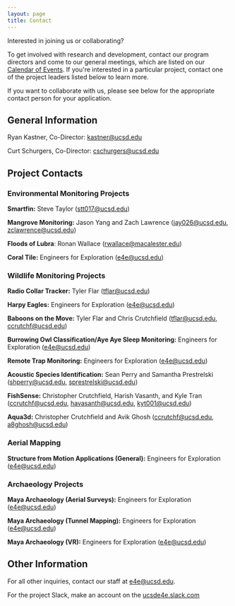 ```yaml
---
layout: page
title: Contact
---
```

Interested in joining us or collaborating?

To get involved with research and development, contact our program directors and come to our general meetings, which are listed on our [Calendar of Events]({{site.url}}/calendar). If you're interested in a particular project, contact one of the project leaders listed below to learn more.

If you want to collaborate with us, please see below for the appropriate contact person for your application.

## General Information
Ryan Kastner, Co-Director: [kastner@ucsd.edu](mailto:kastner@ucsd.edu)  

Curt Schurgers, Co-Director: [cschurgers@ucsd.edu](mailto:cschurgers@ucsd.edu)

## Project Contacts
### Environmental Monitoring Projects
**Smartfin:** Steve Taylor ([stt017@ucsd.edu](mailto:stt017@ucsd.edu))

**Mangrove Monitoring:** Jason Yang and Zach Lawrence ([jay026@ucsd.edu](mailto:jay026@ucsd.edu), [zclawrence@ucsd.edu](mailto:zclawrence@ucsd.edu))

**Floods of Lubra**: Ronan Wallace ([rwallace@macalester.edu](mailto:rwallace@macalester.edu))

**Coral Tile:** Engineers for Exploration ([e4e@ucsd.edu](mailto:e4e@ucsd.edu))

### Wildlife Monitoring Projects

**Radio Collar Tracker:** Tyler Flar ([tflar@ucsd.edu](mailto:tflar@ucsd.edu))

**Harpy Eagles:** Engineers for Exploration ([e4e@ucsd.edu](mailto:e4e@ucsd.edu))

**Baboons on the Move:** Tyler Flar and Chris Crutchfield ([tflar@ucsd.edu](mailto:tflar@ucsd.edu), [ccrutchf@ucsd.edu](mailto:ccrutchf@ucsd.edu))

**Burrowing Owl Classification/Aye Aye Sleep Monitoring:** Engineers for Exploration ([e4e@ucsd.edu](mailto:e4e@ucsd.edu))

**Remote Trap Monitoring:** Engineers for Exploration ([e4e@ucsd.edu](mailto:e4e@ucsd.edu))

**Acoustic Species Identification:** Sean Perry and Samantha Prestrelski ([shperry@ucsd.edu](mailto:shperry@ucsd.edu), [sprestrelski@ucsd.edu](mailto:sprestrelski@ucsd.edu))

**FishSense:**  Christopher Crutchfield, Harish Vasanth, and Kyle Tran ([ccrutchf@ucsd.edu](mailto:ccrutchf@ucsd.edu), [havasanth@ucsd.edu](mailto:havasanth@ucsd.edu), [kyt001@ucsd.edu](mailto:kyt001@ucsd.edu))

**Aqua3d:** Christopher Crutchfield and Avik Ghosh ([ccrutchf@ucsd.edu](mailto:ccrutchf@ucsd.edu), [a8ghosh@ucsd.edu](mailto:a8ghosh@ucsd.edu)) 

### Aerial Mapping

**Structure from Motion Applications (General):** Engineers for Exploration ([e4e@ucsd.edu](mailto:e4e@ucsd.edu))

### Archaeology Projects
**Maya Archaeology (Aerial Surveys):** Engineers for Exploration ([e4e@ucsd.edu](mailto:e4e@ucsd.edu))

**Maya Archaeology (Tunnel Mapping):** Engineers for Exploration ([e4e@ucsd.edu](mailto:e4e@ucsd.edu))

**Maya Archaeology (VR):**  Engineers for Exploration ([e4e@ucsd.edu](mailto:e4e@ucsd.edu))

## Other Information
For all other inquiries, contact our staff at [e4e@ucsd.edu](mailto:e4e@ucsd.edu).

For the project Slack, make an account on the [ucsde4e.slack.com](https://ucsde4e.slack.com/)
